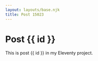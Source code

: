 ```yaml
---
layout: layouts/base.njk
title: Post 15023
---
```


# Post {{ id }}

This is post {{ id }} in my Eleventy project.
